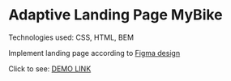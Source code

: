 # Adaptive Landing Page MyBike

Technologies used: CSS, HTML, BEM

Implement landing page according to [Figma design](https://www.figma.com/file/Ic3SlZjkATYaS7uTifZAIk/BIKE?node-id=0%3A1)

Click to see: [DEMO LINK](https://vasylzinchenko.github.io/layout_miami/) 
